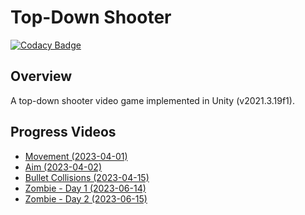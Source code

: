 # Top-Down Shooter

[![Codacy Badge](https://app.codacy.com/project/badge/Grade/103e286c939f4ebb9fd93c56866fe06c)](https://app.codacy.com/gh/bsladewski/top_down_shooter/dashboard?utm_source=gh&utm_medium=referral&utm_content=&utm_campaign=Badge_grade)

## Overview

A top-down shooter video game implemented in Unity (v2021.3.19f1).

## Progress Videos

-   [Movement (2023-04-01)](https://www.loom.com/share/220f1eebee90496a8310ab61ef709134)
-   [Aim (2023-04-02)](https://www.loom.com/share/12927bbc42b542468799fe2d2d5da37a)
-   [Bullet Collisions (2023-04-15)](https://www.loom.com/share/ddb979b7adac4521ae00f702788a52b6)
-   [Zombie - Day 1 (2023-06-14)](https://www.loom.com/share/f308dfe2698c46a2b30dafe5ab87e345)
-   [Zombie - Day 2 (2023-06-15)](https://www.loom.com/share/967f0421a3b240bfbd61b56518b15dd2)
